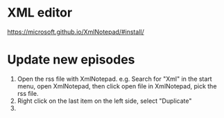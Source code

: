 # XML editor
https://microsoft.github.io/XmlNotepad/#install/

# Update new episodes
1. Open the rss file with XmlNotepad. e.g. Search for "Xml" in the start menu, open XmlNotepad, then click open file in XmlNotepad, pick the rss file.
1. Right click on the last item on the left side, select "Duplicate"
1. 
